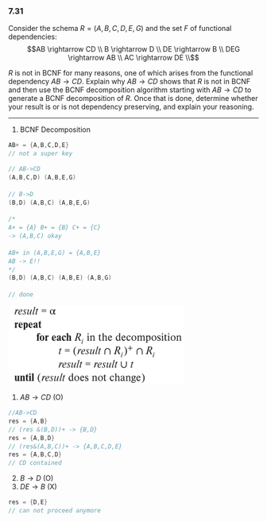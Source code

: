 ### 7.31 

Consider the schema $R = (A,B,C,D,E,G)$ and the set $F$ of functional dependencies: 
$$AB \rightarrow CD  \\
B \rightarrow D  \\
DE \rightarrow B \\
DEG \rightarrow AB \\
AC \rightarrow DE  \\$$

$R$ is not in BCNF for many reasons, one of which arises from the functional 
dependency $AB \rightarrow CD$. Explain why $AB \rightarrow CD$ shows that 
$R$ is not in BCNF and then use the BCNF decomposition algorithm starting with 
$AB \rightarrow CD$ to generate a BCNF decomposition of $R$. Once that is done, 
determine whether your result is or is not dependency preserving, and explain 
your reasoning.

---

1. BCNF Decomposition
```C++
AB+ = {A,B,C,D,E}
// not a super key
```

```C++
// AB->CD
(A,B,C,D) (A,B,E,G)

// B->D
(B,D) (A,B,C) (A,B,E,G)

/*
A+ = {A} B+ = {B} C+ = {C}
-> (A,B,C) okay

AB+ in (A,B,E,G) = {A,B,E}
AB -> E!!
*/
(B,D) (A,B,C) (A,B,E) (A,B,G)

// done
```

![alt text](image-2.png)


1. $AB \rightarrow CD$ (O)
```C++
//AB->CD
res = {A,B}
// (res &(B,D))+ -> {B,D}
res = {A,B,D}
// (res&(A,B,C))+ -> {A,B,C,D,E}
res = {A,B,C,D}
// CD contained
```

2. $B \rightarrow D$ (O)
3. $DE \rightarrow B$ (X)
```C++
res = {D,E}
// can not proceed anymore
```